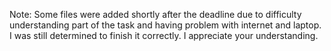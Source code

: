 Note: Some files were added shortly after the deadline due to difficulty understanding part of the task and having problem with internet and laptop. I was still determined to finish it correctly. I appreciate your understanding.
